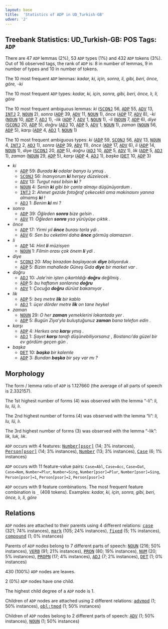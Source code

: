 ```yaml
---
layout: base
title:  'Statistics of ADP in UD_Turkish-GB'
udver: '2'
---
```


## Treebank Statistics: UD_Turkish-GB: POS Tags: `ADP`

There are 47 `ADP` lemmas (2%), 53 `ADP` types (1%) and 432 `ADP` tokens (3%).
Out of 16 observed tags, the rank of `ADP` is: 8 in number of lemmas, 9 in number of types and 10 in number of tokens.

The 10 most frequent `ADP` lemmas: <em>kadar, ki, için, sonra, li, gibi, beri, önce, göre, -ki</em>

The 10 most frequent `ADP` types:  <em>kadar, ki, için, sonra, gibi, beri, önce, lı, li, göre</em>

The 10 most frequent ambiguous lemmas: <em>ki</em> (<tt><a href="tr_gb-pos-SCONJ.html">SCONJ</a></tt> 56, <tt><a href="tr_gb-pos-ADP.html">ADP</a></tt> 55, <tt><a href="tr_gb-pos-ADV.html">ADV</a></tt> 13, <tt><a href="tr_gb-pos-INTJ.html">INTJ</a></tt> 2, <tt><a href="tr_gb-pos-NOUN.html">NOUN</a></tt> 2), <em>sonra</em> (<tt><a href="tr_gb-pos-ADP.html">ADP</a></tt> 39, <tt><a href="tr_gb-pos-ADV.html">ADV</a></tt> 11, <tt><a href="tr_gb-pos-NOUN.html">NOUN</a></tt> 1), <em>önce</em> (<tt><a href="tr_gb-pos-ADP.html">ADP</a></tt> 17, <tt><a href="tr_gb-pos-ADV.html">ADV</a></tt> 8), <em>-ki</em> (<tt><a href="tr_gb-pos-NOUN.html">NOUN</a></tt> 10, <tt><a href="tr_gb-pos-ADP.html">ADP</a></tt> 7, <tt><a href="tr_gb-pos-ADJ.html">ADJ</a></tt> 1), <em>-lik</em> (<tt><a href="tr_gb-pos-ADP.html">ADP</a></tt> 7, <tt><a href="tr_gb-pos-ADV.html">ADV</a></tt> 1, <tt><a href="tr_gb-pos-NOUN.html">NOUN</a></tt> 1), <em>-li</em> (<tt><a href="tr_gb-pos-NOUN.html">NOUN</a></tt> 7, <tt><a href="tr_gb-pos-ADP.html">ADP</a></tt> 6), <em>diye</em> (<tt><a href="tr_gb-pos-SCONJ.html">SCONJ</a></tt> 20, <tt><a href="tr_gb-pos-ADP.html">ADP</a></tt> 5), <em>doğru</em> (<tt><a href="tr_gb-pos-ADJ.html">ADJ</a></tt> 10, <tt><a href="tr_gb-pos-ADP.html">ADP</a></tt> 5, <tt><a href="tr_gb-pos-ADV.html">ADV</a></tt> 1, <tt><a href="tr_gb-pos-NOUN.html">NOUN</a></tt> 1), <em>zaman</em> (<tt><a href="tr_gb-pos-NOUN.html">NOUN</a></tt> 56, <tt><a href="tr_gb-pos-ADP.html">ADP</a></tt> 5), <em>karşı</em> (<tt><a href="tr_gb-pos-ADP.html">ADP</a></tt> 4, <tt><a href="tr_gb-pos-ADJ.html">ADJ</a></tt> 1, <tt><a href="tr_gb-pos-NOUN.html">NOUN</a></tt> 1)

The 10 most frequent ambiguous types:  <em>ki</em> (<tt><a href="tr_gb-pos-ADP.html">ADP</a></tt> 59, <tt><a href="tr_gb-pos-SCONJ.html">SCONJ</a></tt> 56, <tt><a href="tr_gb-pos-ADV.html">ADV</a></tt> 13, <tt><a href="tr_gb-pos-NOUN.html">NOUN</a></tt> 4, <tt><a href="tr_gb-pos-INTJ.html">INTJ</a></tt> 2, <tt><a href="tr_gb-pos-ADJ.html">ADJ</a></tt> 1), <em>sonra</em> (<tt><a href="tr_gb-pos-ADP.html">ADP</a></tt> 39, <tt><a href="tr_gb-pos-ADV.html">ADV</a></tt> 11), <em>önce</em> (<tt><a href="tr_gb-pos-ADP.html">ADP</a></tt> 17, <tt><a href="tr_gb-pos-ADV.html">ADV</a></tt> 6), <em>li</em> (<tt><a href="tr_gb-pos-ADP.html">ADP</a></tt> 14, <tt><a href="tr_gb-pos-NOUN.html">NOUN</a></tt> 1), <em>diye</em> (<tt><a href="tr_gb-pos-SCONJ.html">SCONJ</a></tt> 20, <tt><a href="tr_gb-pos-ADP.html">ADP</a></tt> 5), <em>doğru</em> (<tt><a href="tr_gb-pos-ADJ.html">ADJ</a></tt> 10, <tt><a href="tr_gb-pos-ADP.html">ADP</a></tt> 5, <tt><a href="tr_gb-pos-ADV.html">ADV</a></tt> 1), <em>lik</em> (<tt><a href="tr_gb-pos-ADP.html">ADP</a></tt> 5, <tt><a href="tr_gb-pos-ADJ.html">ADJ</a></tt> 1), <em>zaman</em> (<tt><a href="tr_gb-pos-NOUN.html">NOUN</a></tt> 29, <tt><a href="tr_gb-pos-ADP.html">ADP</a></tt> 5), <em>karşı</em> (<tt><a href="tr_gb-pos-ADP.html">ADP</a></tt> 4, <tt><a href="tr_gb-pos-ADJ.html">ADJ</a></tt> 1), <em>başka</em> (<tt><a href="tr_gb-pos-DET.html">DET</a></tt> 10, <tt><a href="tr_gb-pos-ADP.html">ADP</a></tt> 3)


* <em>ki</em>
  * <tt><a href="tr_gb-pos-ADP.html">ADP</a></tt> 59: <em>Burada <b>ki</b> odalar banyo lu ymuş .</em>
  * <tt><a href="tr_gb-pos-SCONJ.html">SCONJ</a></tt> 56: <em>İnanıyorum <b>ki</b> herşey düzelecek .</em>
  * <tt><a href="tr_gb-pos-ADV.html">ADV</a></tt> 13: <em>Turgut nasıl bilsin <b>ki</b> ?</em>
  * <tt><a href="tr_gb-pos-NOUN.html">NOUN</a></tt> 4: <em>Senin <b>ki</b> gibi bir çanta almayı düşünüyordum .</em>
  * <tt><a href="tr_gb-pos-INTJ.html">INTJ</a></tt> 2: <em>Ahmet gezide fotoğraf çekecekti ama makinasını yanına almamış <b>ki</b> !</em>
  * <tt><a href="tr_gb-pos-ADJ.html">ADJ</a></tt> 1: <em>Benim <b>ki</b> mi ?</em>
* <em>sonra</em>
  * <tt><a href="tr_gb-pos-ADP.html">ADP</a></tt> 39: <em>Öğleden <b>sonra</b> bize gelsin .</em>
  * <tt><a href="tr_gb-pos-ADV.html">ADV</a></tt> 11: <em>Öğleden <b>sonra</b> ysa yürüyüşe çıktık .</em>
* <em>önce</em>
  * <tt><a href="tr_gb-pos-ADP.html">ADP</a></tt> 17: <em>Yirmi yıl <b>önce</b> burası tarla ydı .</em>
  * <tt><a href="tr_gb-pos-ADV.html">ADV</a></tt> 6: <em>Sen bu ceketimi daha <b>önce</b> görmüş olamazsın .</em>
* <em>li</em>
  * <tt><a href="tr_gb-pos-ADP.html">ADP</a></tt> 14: <em>Hint <b>li</b> müzisyen</em>
  * <tt><a href="tr_gb-pos-NOUN.html">NOUN</a></tt> 1: <em>Filmin orası çok önem <b>li</b> ydi .</em>
* <em>diye</em>
  * <tt><a href="tr_gb-pos-SCONJ.html">SCONJ</a></tt> 20: <em>Maç birazdan başlayacak <b>diye</b> biliyorduk .</em>
  * <tt><a href="tr_gb-pos-ADP.html">ADP</a></tt> 5: <em>Bizim mahallede Güneş Gıda <b>diye</b> bir market var .</em>
* <em>doğru</em>
  * <tt><a href="tr_gb-pos-ADJ.html">ADJ</a></tt> 10: <em>Jale’nin işten çıkartıldığı <b>doğru</b> değilmiş .</em>
  * <tt><a href="tr_gb-pos-ADP.html">ADP</a></tt> 5: <em>bu haftanın sonlarına <b>doğru</b></em>
  * <tt><a href="tr_gb-pos-ADV.html">ADV</a></tt> 1: <em>Çocuğa <b>doğru</b> dürüst bakamıyor .</em>
* <em>lik</em>
  * <tt><a href="tr_gb-pos-ADP.html">ADP</a></tt> 5: <em>beş metre <b>lik</b> bir kablo</em>
  * <tt><a href="tr_gb-pos-ADJ.html">ADJ</a></tt> 1: <em>üçer dörder metre <b>lik</b> on tane heykel</em>
* <em>zaman</em>
  * <tt><a href="tr_gb-pos-NOUN.html">NOUN</a></tt> 29: <em>O her <b>zaman</b> yemeklerini lokantada yer .</em>
  * <tt><a href="tr_gb-pos-ADP.html">ADP</a></tt> 5: <em>Bugün Ziya’yla buluştuğunuz <b>zaman</b> bana telefon edin .</em>
* <em>karşı</em>
  * <tt><a href="tr_gb-pos-ADP.html">ADP</a></tt> 4: <em>Herkes ona <b>karşı</b> ymış .</em>
  * <tt><a href="tr_gb-pos-ADJ.html">ADJ</a></tt> 1: <em>Şayet <b>karşı</b> tarafı düşünebiliyorsanız , Bostancı’da güzel bir ev gördüm geçen gün .</em>
* <em>başka</em>
  * <tt><a href="tr_gb-pos-DET.html">DET</a></tt> 10: <em><b>başka</b> bir kalemle</em>
  * <tt><a href="tr_gb-pos-ADP.html">ADP</a></tt> 3: <em>Bundan <b>başka</b> bir şey var mı ?</em>

## Morphology

The form / lemma ratio of `ADP` is 1.127660 (the average of all parts of speech is 2.332157).

The 1st highest number of forms (4) was observed with the lemma “-li”: <em>li, lu, lü, lı</em>.

The 2nd highest number of forms (4) was observed with the lemma “li”: <em>li, lu, lü, lı</em>.

The 3rd highest number of forms (3) was observed with the lemma “-lik”: <em>lik, luk, lık</em>.

`ADP` occurs with 4 features: <tt><a href="tr_gb-feat-Number-psor.html">Number[psor]</a></tt> (14; 3% instances), <tt><a href="tr_gb-feat-Person-psor.html">Person[psor]</a></tt> (14; 3% instances), <tt><a href="tr_gb-feat-Number.html">Number</a></tt> (13; 3% instances), <tt><a href="tr_gb-feat-Case.html">Case</a></tt> (6; 1% instances)

`ADP` occurs with 11 feature-value pairs: `Case=Abl`, `Case=Acc`, `Case=Dat`, `Case=Nom`, `Number=Plur`, `Number=Sing`, `Number[psor]=Plur`, `Number[psor]=Sing`, `Person[psor]=1`, `Person[psor]=2`, `Person[psor]=3`

`ADP` occurs with 9 feature combinations.
The most frequent feature combination is `_` (408 tokens).
Examples: <em>kadar, ki, için, sonra, gibi, beri, önce, lı, li, göre</em>


## Relations

`ADP` nodes are attached to their parents using 4 different relations: <tt><a href="tr_gb-dep-case.html">case</a></tt> (321; 74% instances), <tt><a href="tr_gb-dep-mark.html">mark</a></tt> (105; 24% instances), <tt><a href="tr_gb-dep-fixed.html">fixed</a></tt> (5; 1% instances), <tt><a href="tr_gb-dep-compound.html">compound</a></tt> (1; 0% instances)

Parents of `ADP` nodes belong to 7 different parts of speech: <tt><a href="tr_gb-pos-NOUN.html">NOUN</a></tt> (216; 50% instances), <tt><a href="tr_gb-pos-VERB.html">VERB</a></tt> (91; 21% instances), <tt><a href="tr_gb-pos-PRON.html">PRON</a></tt> (80; 19% instances), <tt><a href="tr_gb-pos-NUM.html">NUM</a></tt> (20; 5% instances), <tt><a href="tr_gb-pos-PROPN.html">PROPN</a></tt> (17; 4% instances), <tt><a href="tr_gb-pos-ADJ.html">ADJ</a></tt> (7; 2% instances), <tt><a href="tr_gb-pos-DET.html">DET</a></tt> (1; 0% instances)

430 (100%) `ADP` nodes are leaves.

2 (0%) `ADP` nodes have one child.

The highest child degree of a `ADP` node is 1.

Children of `ADP` nodes are attached using 2 different relations: <tt><a href="tr_gb-dep-advmod.html">advmod</a></tt> (1; 50% instances), <tt><a href="tr_gb-dep-obl-tmod.html">obl:tmod</a></tt> (1; 50% instances)

Children of `ADP` nodes belong to 2 different parts of speech: <tt><a href="tr_gb-pos-ADV.html">ADV</a></tt> (1; 50% instances), <tt><a href="tr_gb-pos-NOUN.html">NOUN</a></tt> (1; 50% instances)

